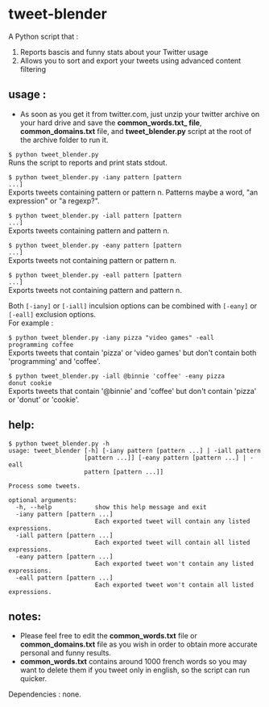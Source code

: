 tweet-blender
=============

A Python script that : 

1. Reports bascis and funny stats about your Twitter usage  
2. Allows you to sort and export your tweets using advanced content filtering

usage :
-------
- As soon as you get it from twitter.com, just unzip your twitter archive on your hard drive and save the **common_words.txt_ file**, **common_domains.txt** file, and **tweet_blender.py** script at the root of the archive folder to run it.  

<code>$ python tweet_blender.py</code>  
Runs the script to reports and print stats stdout.  

<code>$ python tweet_blender.py -iany pattern [pattern ...]</code>  
Exports tweets containing pattern or pattern n. Patterns maybe a word, "an expression" or "a regexp?". 

<code>$ python tweet_blender.py -iall pattern [pattern ...]</code>  
Exports tweets containing pattern and pattern n.  

<code>$ python tweet_blender.py -eany pattern [pattern ...]</code>  
Exports tweets not containing pattern or pattern n.  

<code>$ python tweet_blender.py -eall pattern [pattern ...]</code>  
Exports tweets not containing pattern and pattern n.  

Both <code>[-iany]</code> or <code>[-iall]</code> inculsion options can be combined with <code>[-eany]</code> or <code>[-eall]</code> exclusion options.  
For example :  

<code>$ python tweet_blender.py -iany pizza "video games" -eall programming coffee</code>  
Exports tweets that contain 'pizza' or 'video games' but don't contain both 'programming' and 'coffee'.  

<code>$ python tweet_blender.py -iall @binnie 'coffee' -eany pizza donut cookie</code>  
Exports tweets that contain '@binnie' and 'coffee' but don't contain 'pizza' or 'donut' or 'cookie'.  

help:
-----

<pre><code>$ python tweet_blender.py -h   
usage: tweet_blender [-h] [-iany pattern [pattern ...] | -iall pattern  
                     [pattern ...]] [-eany pattern [pattern ...] | -eall      
                     pattern [pattern ...]]
                     
Process some tweets. 

optional arguments:      
  -h, --help            show this help message and exit  
  -iany pattern [pattern ...]  
                        Each exported tweet will contain any listed expressions.  
  -iall pattern [pattern ...]  
                        Each exported tweet will contain all listed expressions.  
  -eany pattern [pattern ...]  
                        Each exported tweet won't contain any listed expressions.  
  -eall pattern [pattern ...]  
                        Each exported tweet won't contain all listed expressions.  
</code></pre>
notes:
------

- Please feel free to edit the **common_words.txt** file or **common_domains.txt** file as you wish in order to obtain more accurate personal and funny results.  
- **common_words.txt** contains around 1000 french words so you may want to delete them if you tweet only in english, so the script can run quicker.  

Dependencies : none.
